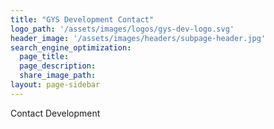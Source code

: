 ```yaml
---
title: "GYS Development Contact"
logo_path: '/assets/images/logos/gys-dev-logo.svg'
header_image: '/assets/images/headers/subpage-header.jpg'
search_engine_optimization:
  page_title:
  page_description:
  share_image_path:
layout: page-sidebar
---
```

Contact Development